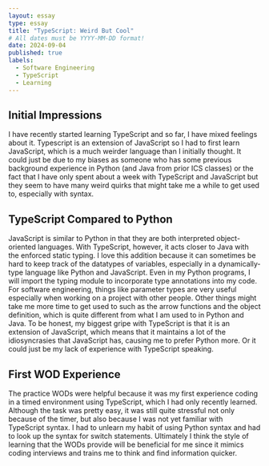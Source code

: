 ```yaml
---
layout: essay
type: essay
title: "TypeScript: Weird But Cool"
# All dates must be YYYY-MM-DD format!
date: 2024-09-04
published: true
labels:
  - Software Engineering
  - TypeScript
  - Learning
---
```


## Initial Impressions
I have recently started learning TypeScript and so far, I have mixed feelings about it. Typescript is an extension of JavaScript so I had to first learn JavaScript, which is a much weirder language than I initially thought. It could just be due to my biases as someone who has some previous background experience in Python (and Java from prior ICS classes) or the fact that I have only spent about a week with TypeScript and JavaScript but they seem to have many weird quirks that might take me a while to get used to, especially with syntax. 

## TypeScript Compared to Python
JavaScript is similar to Python in that they are both interpreted object-oriented languages. With TypeScript, however, it acts closer to Java with the enforced static typing. I love this addition because it can sometimes be hard to keep track of the datatypes of variables, especially in a dynamically-type language like Python and JavaScript. Even in my Python programs, I will import the typing module to incorporate type annotations into my code. For software engineering, things like parameter types are very useful especially when working on a project with other people. Other things might take me more time to get used to such as the arrow functions and the object definition, which is quite different from what I am used to in Python and Java. To be honest, my biggest gripe with TypeScript is that it is an extension of JavaScript, which means that it maintains a lot of the idiosyncrasies that JavaScript has, causing me to prefer Python more. Or it could just be my lack of experience with TypeScript speaking.

## First WOD Experience
The practice WODs were helpful because it was my first experience coding in a timed environment using TypeScript, which I had only recently learned. Although the task was pretty easy, it was still quite stressful not only because of the timer, but also because I was not yet familiar with TypeScript syntax. I had to unlearn my habit of using Python syntax and had to look up the syntax for switch statements. Ultimately I think the style of learning that the WODs provide will be beneficial for me since it mimics coding interviews and trains me to think and find information quicker. 
